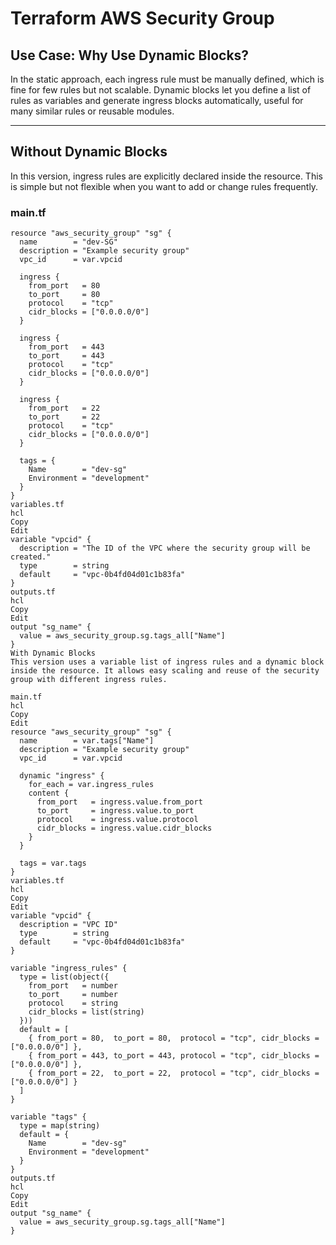 # Terraform AWS Security Group

## Use Case: Why Use Dynamic Blocks?

In the static approach, each ingress rule must be manually defined, which is fine for few rules but not scalable. Dynamic blocks let you define a list of rules as variables and generate ingress blocks automatically, useful for many similar rules or reusable modules.

---

## Without Dynamic Blocks

In this version, ingress rules are explicitly declared inside the resource. This is simple but not flexible when you want to add or change rules frequently.

### main.tf

```hcl
resource "aws_security_group" "sg" {
  name        = "dev-SG"
  description = "Example security group"
  vpc_id      = var.vpcid

  ingress {
    from_port   = 80
    to_port     = 80
    protocol    = "tcp"
    cidr_blocks = ["0.0.0.0/0"]
  }
  
  ingress {
    from_port   = 443
    to_port     = 443
    protocol    = "tcp"
    cidr_blocks = ["0.0.0.0/0"]
  }
  
  ingress {
    from_port   = 22
    to_port     = 22
    protocol    = "tcp"
    cidr_blocks = ["0.0.0.0/0"]
  }

  tags = {
    Name        = "dev-sg"
    Environment = "development"
  }
}
variables.tf
hcl
Copy
Edit
variable "vpcid" {
  description = "The ID of the VPC where the security group will be created."
  type        = string
  default     = "vpc-0b4fd04d01c1b83fa"
}
outputs.tf
hcl
Copy
Edit
output "sg_name" {
  value = aws_security_group.sg.tags_all["Name"]
}
With Dynamic Blocks
This version uses a variable list of ingress rules and a dynamic block inside the resource. It allows easy scaling and reuse of the security group with different ingress rules.

main.tf
hcl
Copy
Edit
resource "aws_security_group" "sg" {
  name        = var.tags["Name"]
  description = "Example security group"
  vpc_id      = var.vpcid

  dynamic "ingress" {
    for_each = var.ingress_rules
    content {
      from_port   = ingress.value.from_port
      to_port     = ingress.value.to_port
      protocol    = ingress.value.protocol
      cidr_blocks = ingress.value.cidr_blocks
    }
  }

  tags = var.tags
}
variables.tf
hcl
Copy
Edit
variable "vpcid" {
  description = "VPC ID"
  type        = string
  default     = "vpc-0b4fd04d01c1b83fa"
}

variable "ingress_rules" {
  type = list(object({
    from_port   = number
    to_port     = number
    protocol    = string
    cidr_blocks = list(string)
  }))
  default = [
    { from_port = 80,  to_port = 80,  protocol = "tcp", cidr_blocks = ["0.0.0.0/0"] },
    { from_port = 443, to_port = 443, protocol = "tcp", cidr_blocks = ["0.0.0.0/0"] },
    { from_port = 22,  to_port = 22,  protocol = "tcp", cidr_blocks = ["0.0.0.0/0"] }
  ]
}

variable "tags" {
  type = map(string)
  default = {
    Name        = "dev-sg"
    Environment = "development"
  }
}
outputs.tf
hcl
Copy
Edit
output "sg_name" {
  value = aws_security_group.sg.tags_all["Name"]
}
